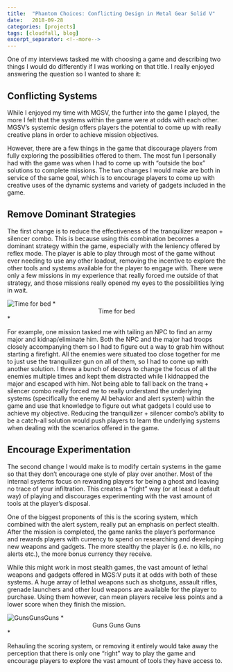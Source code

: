 ```yaml
---
title:  "Phantom Choices: Conflicting Design in Metal Gear Solid V"
date:   2018-09-28
categories: [projects]
tags: [cloudfall, blog]
excerpt_separator: <!--more-->
---
```


One of my interviews tasked me with choosing a game and describing two things I would do differently if I was working on that title<!--more-->. I really enjoyed answering the question so I wanted to share it:

## Conflicting Systems

While I enjoyed my time with MGSV, the further into the game I played, the more I felt that the systems within the game were at odds with each other. MGSV’s systemic design offers players the potential to come up with really creative plans in order to achieve mission objectives.

However, there are a few things in the game that discourage players from fully exploring the possibilities offered to them. The most fun I personally had with the game was when I had to come up with “outside the box” solutions to complete missions. The two changes I would make are both in service of the same goal, which is to encourage players to come up with creative uses of the dynamic systems and variety of gadgets included in the game. 

## Remove Dominant Strategies 

The first change is to reduce the effectiveness of the tranquilizer weapon + silencer combo. This is because using this combination becomes a dominant strategy within the game, especially with the leniency offered by reflex mode. The player is able to play through most of the game without ever needing to use any other loadout, removing the incentive to explore the other tools and systems available for the player to engage with. There were only a few missions in my experience that really forced me outside of that strategy, and those missions really opened my eyes to the possibilities lying in wait. 

<img class="image_med" src="{{ site.baseurl }}/images/mgsblog/EveryBodySleeping.png?raw=true" title="Time for bed" alt="Time for bed">
*<center>Time for bed</center>*

For example, one mission tasked me with tailing an NPC to find an army major and kidnap/eliminate him. Both the NPC and the major had troops closely accompanying them so I had to figure out a way to grab him without starting a firefight. All the enemies were situated too close together for me to just use the tranquilizer gun on all of them, so I had to come up with another solution. I threw a bunch of decoys to change the focus of all the enemies multiple times and kept them distracted while I kidnapped the major and escaped with him. Not being able to fall back on the tranq + silencer combo really forced me to really understand the underlying systems (specifically the enemy AI behavior and alert system) within the game and use that knowledge to figure out what gadgets I could use to achieve my objective. Reducing the tranquilizer + silencer combo’s ability to be a catch-all solution would push players to learn the underlying systems when dealing with the scenarios offered in the game.

## Encourage Experimentation

 The second change I would make is to modify certain systems in the game so that they don’t encourage one style of play over another. Most of the internal systems focus on rewarding players for being a ghost and leaving no trace of your infiltration. This creates a “right” way (or at least a default way) of playing and discourages experimenting with the vast amount of tools at the player’s disposal. 

 One of the biggest proponents of this is the scoring system, which combined with the alert system, really put an emphasis on perfect stealth. After the mission is completed, the game ranks the player’s performance and rewards players with currency to spend on researching and developing new weapons and gadgets. The more stealthy the player is (i.e. no kills, no alerts etc.), the more bonus currency they receive. 

 While this might work in most stealth games, the vast amount of lethal weapons and gadgets offered in MGS:V puts it at odds with both of these systems. A huge array of lethal weapons such as shotguns, assault rifles, grenade launchers and other loud weapons are available for the player to purchase. Using them however, can mean players receive less points and a lower score when they finish the mission. 

 <img class="image_med" src="{{ site.baseurl }}/images/mgsblog/GunsGunsGuns.png?raw=true" title="GunsGunsGuns" alt="GunsGunsGuns">
*<center>Guns Guns Guns</center>*

Rehauling the scoring system, or removing it entirely would take away the perception that there is only one “right” way to play the game and encourage players to explore the vast amount of tools they have access to.
